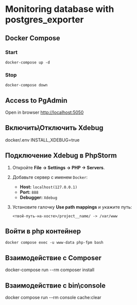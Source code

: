 # Monitoring database with postgres_exporter

## Docker Compose
### Start
```shell
docker-compose up -d
```

### Stop
```shell
docker-compose down
```

## Access to PgAdmin
Open in browser [http://localhost:5050](http://localhost:5050)

## Включить\Отключить Xdebug
docker/.env
INSTALL_XDEBUG=true

## Подключение Xdebug в PhpStorm

1. Откройте **File -> Settings -> PHP -> Servers**.
2. Добавьте сервер с именем `Docker`:
    - **Host:** `localhost(127.0.0.1)`
    - **Port:** `888`
    - **Debugger:** `Xdebug`
3. Установите галочку **Use path mappings** и укажите путь:

   ```
   <твой-путь-на-хосте>/project__name/ -> /var/www
   ```
## Войти в php контейнер
```shell
docker compose exec -u www-data php-fpm bash
```
## Взаимодействие с Composer
docker-compose run --rm composer install

## Взаимодействие с bin\console
docker compose run --rm console cache:clear